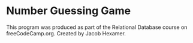 # Number Guessing Game

This program was produced as part of the Relational Database course on freeCodeCamp.org. Created by Jacob Hexamer.
